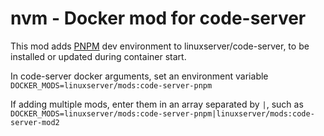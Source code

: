 # nvm - Docker mod for code-server

This mod adds [PNPM](https://github.com/pnpm/pnpm) dev environment to linuxserver/code-server, to be installed or updated during container start.

In code-server docker arguments, set an environment variable `DOCKER_MODS=linuxserver/mods:code-server-pnpm`

If adding multiple mods, enter them in an array separated by `|`, such as `DOCKER_MODS=linuxserver/mods:code-server-pnpm|linuxserver/mods:code-server-mod2`